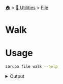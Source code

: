 <!--startTocheader-->
[🏠](../../README.md) > [🔧 Utilities](../README.md) > [File](README.md)
# Walk
<!--endTocHeader-->

# Usage

<!--startCode-->
```bash
zaruba file walk --help
```
 
<details>
<summary>Output</summary>
 
```````
List files/folder in a path, recursively

Usage:
  zaruba file walk <strDirPath> [flags]

Examples:

> ls myDir
a.txt   b.txt   c
> ls myDir/c
d.txt   e.txt

> zaruba file walk myDir
/a.txt
/b.txt
/c
/c/d.txt
/c/e.txt


Flags:
  -h, --help   help for walk
```````
</details>
<!--endCode-->


<!--startTocSubTopic-->
<!--endTocSubTopic-->